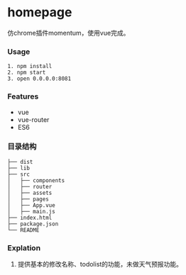 # homepage
仿chrome插件momentum，使用vue完成。
### Usage

```
1. npm install
2. npm start
3. open 0.0.0.0:8081
```

### Features

* vue
* vue-router
* ES6



### 目录结构
```
├── dist
├── lib
├── src
│   ├── components   	
│   ├── router		
│   ├── assets
│   ├── pages
│   ├── App.vue
│   ├── main.js
├── index.html
├── package.json
└── README
```

### Explation

1. 提供基本的修改名称、todolist的功能，未做天气预报功能。
